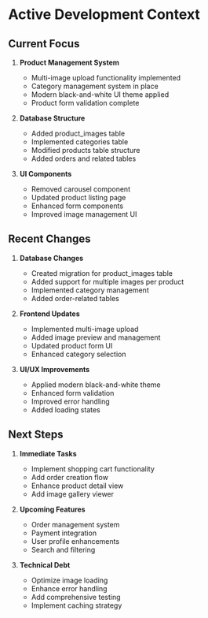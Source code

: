 # Active Development Context

## Current Focus
1. **Product Management System**
   - Multi-image upload functionality implemented
   - Category management system in place
   - Modern black-and-white UI theme applied
   - Product form validation complete

2. **Database Structure**
   - Added product_images table
   - Implemented categories table
   - Modified products table structure
   - Added orders and related tables

3. **UI Components**
   - Removed carousel component
   - Updated product listing page
   - Enhanced form components
   - Improved image management UI

## Recent Changes
1. **Database Changes**
   - Created migration for product_images table
   - Added support for multiple images per product
   - Implemented category management
   - Added order-related tables

2. **Frontend Updates**
   - Implemented multi-image upload
   - Added image preview and management
   - Updated product form UI
   - Enhanced category selection

3. **UI/UX Improvements**
   - Applied modern black-and-white theme
   - Enhanced form validation
   - Improved error handling
   - Added loading states

## Next Steps
1. **Immediate Tasks**
   - Implement shopping cart functionality
   - Add order creation flow
   - Enhance product detail view
   - Add image gallery viewer

2. **Upcoming Features**
   - Order management system
   - Payment integration
   - User profile enhancements
   - Search and filtering

3. **Technical Debt**
   - Optimize image loading
   - Enhance error handling
   - Add comprehensive testing
   - Implement caching strategy 